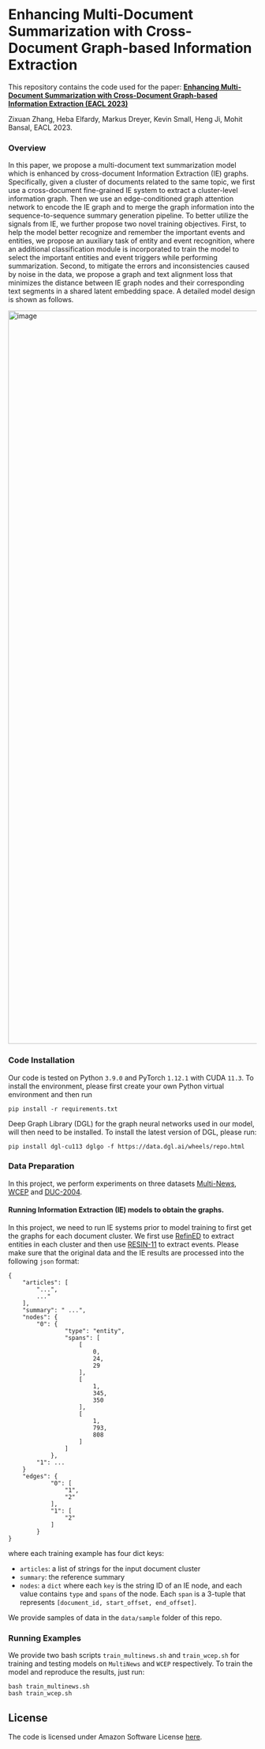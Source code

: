 # Enhancing Multi-Document Summarization with Cross-Document Graph-based Information Extraction

This repository contains the code used for the paper:
[**Enhancing Multi-Document Summarization with Cross-Document Graph-based Information Extraction (EACL 2023)**](https://aclanthology.org/2023.eacl-main.124.pdf)

Zixuan Zhang, Heba Elfardy, Markus Dreyer, Kevin Small, Heng Ji, Mohit Bansal, EACL 2023.


### Overview

In this paper, we propose a multi-document text summarization model which is enhanced by cross-document Information Extraction (IE) graphs. Specifically, given a cluster of documents related to the same topic, we first use a cross-document fine-grained IE system to extract a cluster-level information graph. Then we use an edge-conditioned graph attention network to encode the IE graph and to merge the graph information into the sequence-to-sequence summary generation pipeline. To better utilize the signals from IE, we further propose two novel training objectives. First, to help the model better recognize and remember the important events and entities, we propose an auxiliary task of entity and event recognition, where an additional classification module is incorporated to train the model to select the important entities and event triggers while performing summarization. Second, to mitigate the errors and inconsistencies caused by noise in the data, we propose a graph and text alignment loss that minimizes the distance between IE graph nodes and their corresponding text segments in a shared latent embedding space. A detailed model design is shown as follows.

<img width="1483" alt="image" src="https://user-images.githubusercontent.com/80446849/205963630-4363acef-a15e-4859-bc40-4048c81ab4fe.png">

### Code Installation
Our code is tested on Python `3.9.0` and PyTorch `1.12.1` with CUDA `11.3`. To install the environment, please first create your own Python virtual environment and then run
```
pip install -r requirements.txt
```
Deep Graph Library (DGL) for the graph neural networks used in our model, will then need to be installed. 
To install the latest version of DGL, please run:
```
pip install dgl-cu113 dglgo -f https://data.dgl.ai/wheels/repo.html
```

### Data Preparation
In this project, we perform experiments on three datasets [Multi-News](https://github.com/Alex-Fabbri/Multi-News), [WCEP](https://github.com/complementizer/wcep-mds-dataset) and [DUC-2004](https://duc.nist.gov/duc2004/). 
#### Running Information Extraction (IE) models to obtain the graphs.
In this project, we need to run IE systems prior to model training to first get the graphs for each document cluster. We first use [RefinED](https://github.com/amazon-science/ReFinED) to extract entities in each cluster and then use [RESIN-11](https://github.com/RESIN-KAIROS/RESIN-11) to extract events. Please make sure that the original data and the IE results are processed into the following `json` format:
```
{
    "articles": [
        "...",
        ..."
    ],
    "summary": " ...",
    "nodes": {
        "0": {
                "type": "entity",
                "spans": [
                    [
                        0,
                        24,
                        29
                    ],
                    [
                        1,
                        345,
                        350
                    ],
                    [
                        1,
                        793,
                        808
                    ]
                ]
            },
        "1": ...
    }
    "edges": {
            "0": [
                "1",
                "2"
            ],
            "1": [
                "2"
            ]
        }
}
```
where each training example has four dict keys: 
+ `articles`: a list of strings for the input document cluster
+ `summary`: the reference summary
+ `nodes`: a `dict` where each `key` is the string ID of an IE node, and each value contains `type` and `spans` of the node. Each `span` is a 3-tuple that represents `[document_id, start_offset, end_offset]`.

We provide samples of data in the `data/sample` folder of this repo.

### Running Examples
We provide two bash scripts `train_multinews.sh` and `train_wcep.sh` for training and testing models on `MultiNews` and `WCEP` respectively. To train the model and reproduce the results, just run:

```
bash train_multinews.sh
bash train_wcep.sh
```

## License

The code is licensed under Amazon Software License [here](LICENSE).
